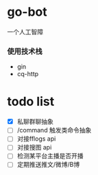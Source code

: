 # go-bot
一个人工智障
### 使用技术栈
- gin
- cq-http
# todo list
- [x] 私聊群聊抽象
- [ ] /command 触发类命令抽象
- [ ] 对接fflogs api
- [ ] 对接搜图 api
- [ ] 检测某平台主播是否开播
- [ ] 定期推送推文/微博/B博